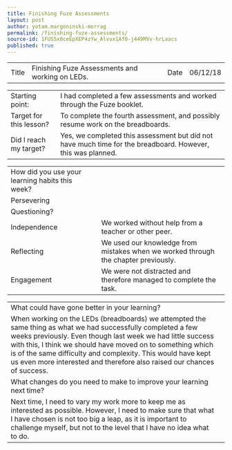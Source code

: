 ```yaml
---
title: Finishing Fuze Assessments
layout: post
author: yotam.margoninski-morrag
permalink: /finishing-fuze-assessments/
source-id: 1FUS5x0ceEpXEP4zYw_Alvux1AfO-j449MVv-hrLaacs
published: true
---
```

<table>
  <tr>
    <td>Title</td>
    <td>Finishing Fuze Assessments and working on LEDs.</td>
    <td>Date</td>
    <td>06/12/18</td>
  </tr>
</table>


<table>
  <tr>
    <td>Starting point:</td>
    <td>I had completed a few assessments and worked through the Fuze booklet.</td>
  </tr>
  <tr>
    <td>Target for this lesson?</td>
    <td>To complete the fourth assessment, and possibly resume work on the breadboards.</td>
  </tr>
  <tr>
    <td>Did I reach my target? </td>
    <td>Yes, we completed this assessment but did not have much time for the breadboard. However, this was planned.</td>
  </tr>
</table>


<table>
  <tr>
    <td>How did you use your learning habits this week?</td>
    <td></td>
  </tr>
  <tr>
    <td>Persevering</td>
    <td></td>
  </tr>
  <tr>
    <td>Questioning?</td>
    <td></td>
  </tr>
  <tr>
    <td>Independence</td>
    <td>We worked without help from a teacher or other peer.</td>
  </tr>
  <tr>
    <td>Reflecting</td>
    <td>We used our knowledge from mistakes when we worked through the chapter previously.</td>
  </tr>
  <tr>
    <td>Engagement</td>
    <td>We were not distracted and therefore managed to complete the task.</td>
  </tr>
</table>


<table>
  <tr>
    <td>What could have gone better in your learning?</td>
    <td></td>
  </tr>
  <tr>
    <td>When working on the LEDs (breadboards) we attempted the same thing as what we had successfully completed a few weeks previously. Even though last week we had little success with this, I think we should have moved on to something which is of the same difficulty and complexity. This would have kept us even more interested and therefore also raised our chances of success.</td>
    <td></td>
  </tr>
  <tr>
    <td>What changes do you need to make to improve your learning next time?</td>
    <td></td>
  </tr>
  <tr>
    <td>Next time, I need to vary my work more to keep me as interested as possible. However, I need to make sure that what I have chosen is not too big a leap, as it is important to challenge myself, but not to the level that I have no idea what to do.</td>
    <td></td>
  </tr>
</table>


